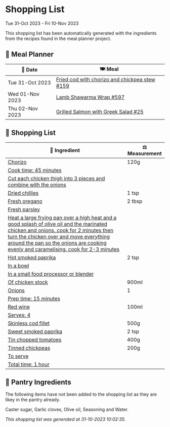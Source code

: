 # Shopping List

Tue 31-Oct 2023 - Fri 10-Nov 2023

This shopping list has been automatically generated with the ingredients from the recipes found in the meal planner project.

## 📅 Meal Planner

|📅 Date| 🍽️ Meal|
|----|----|
|Tue 31-Oct 2023|[Fried cod with chorizo and chickpea stew #159](https://github.com/jcallaghan/The-Cookbook/issues/159)|
|Wed 01-Nov 2023|[Lamb Shawarma Wrap #597](https://github.com/jcallaghan/The-Cookbook/issues/597)|
|Thu 02-Nov 2023|[Grilled Salmon with Greek Salad #25](https://github.com/jcallaghan/The-Cookbook/issues/25)|

## 🛒 Shopping List

| 🍌 Ingredient| ⚖️ Measurement|
|----------|-----------|
|[Chorizo](https://www.sainsburys.co.uk/gol-ui/SearchResults/Chorizo)|120g|
|[Cook time: 45 minutes](https://www.sainsburys.co.uk/gol-ui/SearchResults/Cook%20time:%2045%20minutes)||
|[Cut each chicken thigh into 3 pieces and combine with the onions](https://www.sainsburys.co.uk/gol-ui/SearchResults/Cut%20each%20chicken%20thigh%20into%203%20pieces%20and%20combine%20with%20the%20onions)||
|[Dried chillies](https://www.sainsburys.co.uk/gol-ui/SearchResults/Dried%20chillies)|1 tsp|
|[Fresh oregano](https://www.sainsburys.co.uk/gol-ui/SearchResults/Fresh%20oregano)|2 tbsp|
|[Fresh parsley](https://www.sainsburys.co.uk/gol-ui/SearchResults/Fresh%20parsley)||
|[Heat a large frying pan over a high heat and a good splash of olive oil and the marinated chicken and onions. cook for 2 minutes then turn the chicken over and move everything around the pan so the onions are cooking evenly and caramelising. cook for 2-3 minutes](https://www.sainsburys.co.uk/gol-ui/SearchResults/Heat%20a%20large%20frying%20pan%20over%20a%20high%20heat%20and%20a%20good%20splash%20of%20olive%20oil%20and%20the%20marinated%20chicken%20and%20onions.%20cook%20for%202%20minutes%20then%20turn%20the%20chicken%20over%20and%20move%20everything%20around%20the%20pan%20so%20the%20onions%20are%20cooking%20evenly%20and%20caramelising.%20cook%20for%202-3%20minutes)||
|[Hot smoked paprika](https://www.sainsburys.co.uk/gol-ui/SearchResults/Hot%20smoked%20paprika)|2 tsp|
|[In a bowl](https://www.sainsburys.co.uk/gol-ui/SearchResults/In%20a%20bowl)||
|[In a small food processor or blender](https://www.sainsburys.co.uk/gol-ui/SearchResults/In%20a%20small%20food%20processor%20or%20blender)||
|[Of chicken stock](https://www.sainsburys.co.uk/gol-ui/SearchResults/Of%20chicken%20stock)|900ml|
|[Onions](https://www.sainsburys.co.uk/gol-ui/SearchResults/Onions)|1|
|[Prep time: 15 minutes](https://www.sainsburys.co.uk/gol-ui/SearchResults/Prep%20time:%2015%20minutes)||
|[Red wine](https://www.sainsburys.co.uk/gol-ui/SearchResults/Red%20wine)|100ml|
|[Serves: 4](https://www.sainsburys.co.uk/gol-ui/SearchResults/Serves:%204)||
|[Skinless cod fillet](https://www.sainsburys.co.uk/gol-ui/SearchResults/Skinless%20cod%20fillet)|500g|
|[Sweet smoked paprika](https://www.sainsburys.co.uk/gol-ui/SearchResults/Sweet%20smoked%20paprika)|2 tsp|
|[Tin chopped tomatoes](https://www.sainsburys.co.uk/gol-ui/SearchResults/Tin%20chopped%20tomatoes)|400g|
|[Tinned chickpeas](https://www.sainsburys.co.uk/gol-ui/SearchResults/Tinned%20chickpeas)|200g|
|[To serve](https://www.sainsburys.co.uk/gol-ui/SearchResults/To%20serve)||
|[Total time: 1 hour](https://www.sainsburys.co.uk/gol-ui/SearchResults/Total%20time:%201%20hour)||

## 🏪 Pantry Ingredients

The following items have not been added to the shopping list as they are likey in the pantry already.

Caster sugar, Garlic cloves, Olive oil, Seasoning and Water.


_This shopping list was generated at 31-10-2023 10:02:35._